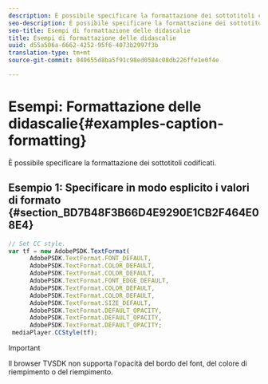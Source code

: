 ```yaml
---
description: È possibile specificare la formattazione dei sottotitoli codificati.
seo-description: È possibile specificare la formattazione dei sottotitoli codificati.
seo-title: Esempi di formattazione delle didascalie
title: Esempi di formattazione delle didascalie
uuid: d55a506a-6662-4252-95f6-4073b2997f3b
translation-type: tm+mt
source-git-commit: 040655d8ba5f91c98ed0584c08db226ffe1e0f4e

---
```



# Esempi: Formattazione delle didascalie{#examples-caption-formatting}

È possibile specificare la formattazione dei sottotitoli codificati.

## Esempio 1: Specificare in modo esplicito i valori di formato {#section_BD7B48F3B66D4E9290E1CB2F464E08E4}

```js
// Set CC style. 
var tf = new AdobePSDK.TextFormat( 
      AdobePSDK.TextFormat.FONT_DEFAULT, 
      AdobePSDK.TextFormat.COLOR_DEFAULT, 
      AdobePSDK.TextFormat.COLOR_DEFAULT, 
      AdobePSDK.TextFormat.FONT_EDGE_DEFAULT, 
      AdobePSDK.TextFormat.COLOR_DEFAULT, 
      AdobePSDK.TextFormat.COLOR_DEFAULT, 
      AdobePSDK.TextFormat.SIZE_DEFAULT, 
      AdobePSDK.TextFormat.DEFAULT_OPACITY, 
      AdobePSDK.TextFormat.DEFAULT_OPACITY, 
      AdobePSDK.TextFormat.DEFAULT_OPACITY; 
 mediaPlayer.CCStyle(tf);
```

>[!IMPORTANT]
>
>Il browser TVSDK non supporta l&#39;opacità del bordo del font, del colore di riempimento o del riempimento.

